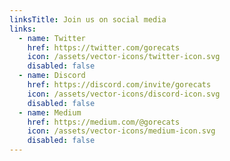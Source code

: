 ```yaml
---
linksTitle: Join us on social media
links:
  - name: Twitter
    href: https://twitter.com/gorecats
    icon: /assets/vector-icons/twitter-icon.svg
    disabled: false
  - name: Discord
    href: https://discord.com/invite/gorecats
    icon: /assets/vector-icons/discord-icon.svg
    disabled: false
  - name: Medium
    href: https://medium.com/@gorecats
    icon: /assets/vector-icons/medium-icon.svg
    disabled: false
---
```

